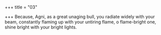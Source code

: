 +++
title = "03"

+++
Because, Agni, as a great unaging bull, you radiate widely with
your beam,
constantly flaming up with your untiring flame, o flame-bright one, shine  bright with your bright lights.